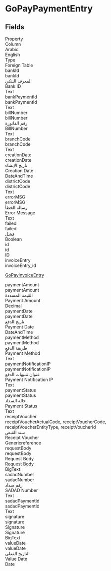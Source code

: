 
<div class='tableName'>


# GoPayPaymentEntry
</div>


<ContentFilter/>

<div class='searchable'>

## Fields

<div class="nama-table">
<div class="row header-row">
<div class="cell">Property</div>
<div class="cell">Column</div>
<div class="cell">Arabic</div>
<div class="cell">English</div>
<div class="cell">Type</div>
<div class="cell">Foreign Table</div>
</div><div class="row searchable" id="bankId">
<div class="cell" data-label="Property">bankId</div>
<div class="cell" data-label="Column">bankId</div>
<div class="cell" data-label="Arabic">المعرف البنكي</div>
<div class="cell" data-label="English">Bank ID</div>
<div class="cell" data-label="Type">Text</div>

</div>

<div class="row searchable" id="bankPaymentId">
<div class="cell" data-label="Property">bankPaymentId</div>
<div class="cell" data-label="Column">bankPaymentId</div>
<div class="cell" data-label="Arabic"></div>
<div class="cell" data-label="English"></div>
<div class="cell" data-label="Type">Text</div>

</div>

<div class="row searchable" id="billNumber">
<div class="cell" data-label="Property">billNumber</div>
<div class="cell" data-label="Column">billNumber</div>
<div class="cell" data-label="Arabic">رقم الفاتورة</div>
<div class="cell" data-label="English">BillNumber</div>
<div class="cell" data-label="Type">Text</div>

</div>

<div class="row searchable" id="branchCode">
<div class="cell" data-label="Property">branchCode</div>
<div class="cell" data-label="Column">branchCode</div>
<div class="cell" data-label="Arabic"></div>
<div class="cell" data-label="English"></div>
<div class="cell" data-label="Type">Text</div>

</div>

<div class="row searchable" id="creationDate">
<div class="cell" data-label="Property">creationDate</div>
<div class="cell" data-label="Column">creationDate</div>
<div class="cell" data-label="Arabic">تاريخ الإنشاء</div>
<div class="cell" data-label="English">Creation Date</div>
<div class="cell" data-label="Type">DateAndTime</div>

</div>

<div class="row searchable" id="districtCode">
<div class="cell" data-label="Property">districtCode</div>
<div class="cell" data-label="Column">districtCode</div>
<div class="cell" data-label="Arabic"></div>
<div class="cell" data-label="English"></div>
<div class="cell" data-label="Type">Text</div>

</div>

<div class="row searchable" id="errorMSG">
<div class="cell" data-label="Property">errorMSG</div>
<div class="cell" data-label="Column">errorMSG</div>
<div class="cell" data-label="Arabic">رسالة الخطأ</div>
<div class="cell" data-label="English">Error Message</div>
<div class="cell" data-label="Type">Text</div>

</div>

<div class="row searchable" id="failed">
<div class="cell" data-label="Property">failed</div>
<div class="cell" data-label="Column">failed</div>
<div class="cell" data-label="Arabic"> فشل</div>
<div class="cell" data-label="English"></div>
<div class="cell" data-label="Type">Boolean</div>

</div>

<div class="row searchable" id="id">
<div class="cell" data-label="Property">id</div>
<div class="cell" data-label="Column">id</div>
<div class="cell" data-label="Arabic"></div>
<div class="cell" data-label="English"></div>
<div class="cell" data-label="Type">ID</div>

</div>

<div class="row searchable" id="invoiceEntry">
<div class="cell" data-label="Property">invoiceEntry</div>
<div class="cell" data-label="Column">invoiceEntry_id</div>
<div class="cell" data-label="Arabic"></div>
<div class="cell" data-label="English"></div>
<div class="cell" data-label="Type"></div>
<div class="cell" data-label="Foreign Table">

 [GoPayInvoiceEntry](/modules/system-tables/GoPayInvoiceEntry.md) 
</div>
</div>

<div class="row searchable" id="paymentAmount">
<div class="cell" data-label="Property">paymentAmount</div>
<div class="cell" data-label="Column">paymentAmount</div>
<div class="cell" data-label="Arabic">القيمة المسددة</div>
<div class="cell" data-label="English">Payment Amount</div>
<div class="cell" data-label="Type">Decimal</div>

</div>

<div class="row searchable" id="paymentDate">
<div class="cell" data-label="Property">paymentDate</div>
<div class="cell" data-label="Column">paymentDate</div>
<div class="cell" data-label="Arabic">تاريخ الدفع</div>
<div class="cell" data-label="English">Payment Date</div>
<div class="cell" data-label="Type">DateAndTime</div>

</div>

<div class="row searchable" id="paymentMethod">
<div class="cell" data-label="Property">paymentMethod</div>
<div class="cell" data-label="Column">paymentMethod</div>
<div class="cell" data-label="Arabic">طريقة الدفع</div>
<div class="cell" data-label="English"> Payment Method</div>
<div class="cell" data-label="Type">Text</div>

</div>

<div class="row searchable" id="paymentNotificationIP">
<div class="cell" data-label="Property">paymentNotificationIP</div>
<div class="cell" data-label="Column">paymentNotificationIP</div>
<div class="cell" data-label="Arabic">عنوان تنبيهات الدفع</div>
<div class="cell" data-label="English">Payment Notification IP</div>
<div class="cell" data-label="Type">Text</div>

</div>

<div class="row searchable" id="paymentStatus">
<div class="cell" data-label="Property">paymentStatus</div>
<div class="cell" data-label="Column">paymentStatus</div>
<div class="cell" data-label="Arabic">حالة السداد</div>
<div class="cell" data-label="English">Payment Status</div>
<div class="cell" data-label="Type">Text</div>

</div>

<div class="row searchable" id="receiptVoucher">
<div class="cell" data-label="Property">receiptVoucher</div>
<div class="cell gen-ref-column" data-label="Column">receiptVoucherActualCode,  receiptVoucherCode,  receiptVoucherEntityType,  receiptVoucherId</div>
<div class="cell" data-label="Arabic">سند القبض</div>
<div class="cell" data-label="English">Receipt Voucher</div>
<div class="cell" data-label="Type">Genericreference</div>

</div>

<div class="row searchable" id="requestBody">
<div class="cell" data-label="Property">requestBody</div>
<div class="cell" data-label="Column">requestBody</div>
<div class="cell" data-label="Arabic">Request Body</div>
<div class="cell" data-label="English">Request Body</div>
<div class="cell" data-label="Type">BigText</div>

</div>

<div class="row searchable" id="sadadNumber">
<div class="cell" data-label="Property">sadadNumber</div>
<div class="cell" data-label="Column">sadadNumber</div>
<div class="cell" data-label="Arabic">رقم سداد</div>
<div class="cell" data-label="English">SADAD Number</div>
<div class="cell" data-label="Type">Text</div>

</div>

<div class="row searchable" id="sadadPaymentId">
<div class="cell" data-label="Property">sadadPaymentId</div>
<div class="cell" data-label="Column">sadadPaymentId</div>
<div class="cell" data-label="Arabic"></div>
<div class="cell" data-label="English"></div>
<div class="cell" data-label="Type">Text</div>

</div>

<div class="row searchable" id="signature">
<div class="cell" data-label="Property">signature</div>
<div class="cell" data-label="Column">signature</div>
<div class="cell" data-label="Arabic">Signature</div>
<div class="cell" data-label="English">Signature</div>
<div class="cell" data-label="Type">BigText</div>

</div>

<div class="row searchable" id="valueDate">
<div class="cell" data-label="Property">valueDate</div>
<div class="cell" data-label="Column">valueDate</div>
<div class="cell" data-label="Arabic">التاريخ الفعلي</div>
<div class="cell" data-label="English">Value Date</div>
<div class="cell" data-label="Type">Date</div>

</div>


</div>
</div>

